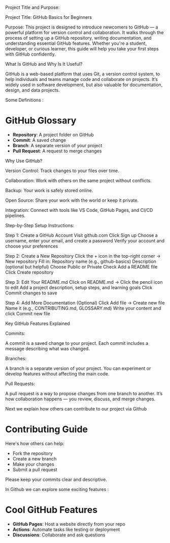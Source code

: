 Project Title and Purpose:

Project Title: GitHub Basics for Beginners

Purpose: This project is designed to introduce newcomers to GitHub — a powerful platform for version control and collaboration. It walks through the process of setting up a GitHub repository, writing documentation, and understanding essential GitHub features. Whether you're a student, developer, or curious learner, this guide will help you take your first steps with GitHub confidently.

What Is GitHub and Why Is It Useful?

GitHub is a web-based platform that uses Git, a version control system, to help individuals and teams manage code and collaborate on projects. It’s widely used in software development, but also valuable for documentation, design, and data projects.

Some Definitions :

# GitHub Glossary

- **Repository**: A project folder on GitHub
- **Commit**: A saved change
- **Branch**: A separate version of your project
- **Pull Request**: A request to merge changes

Why Use GitHub?

Version Control: Track changes to your files over time.

Collaboration: Work with others on the same project without conflicts.

Backup: Your work is safely stored online.

Open Source: Share your work with the world or keep it private.

Integration: Connect with tools like VS Code, GitHub Pages, and CI/CD pipelines.

Step-by-Step Setup Instructions:

Step 1: Create a GitHub Account
Visit github.com
Click Sign up
Choose a username, enter your email, and create a password
Verify your account and choose your preferences

Step 2: Create a New Repository
Click the + icon in the top-right corner → New repository
Fill in:
Repository name (e.g., github-basics)
Description (optional but helpful)
Choose Public or Private
Check Add a README file
Click Create repository

Step 3: Edit Your README.md
Click on README.md → Click the pencil icon to edit
Add a project description, setup steps, and learning goals
Click Commit changes to save

Step 4: Add More Documentation (Optional)
Click Add file → Create new file
Name it (e.g., CONTRIBUTING.md, GLOSSARY.md)
Write your content and click Commit new file

Key GitHub Features Explained

Commits:

A commit is a saved change to your project. Each commit includes a message describing what was changed.

Branches:

A branch is a separate version of your project. You can experiment or develop features without affecting the main code.

Pull Requests:

A pull request is a way to propose changes from one branch to another. It’s how collaboration happens — you review, discuss, and merge changes.




Next we explain how others can contribute to our project via Github


# Contributing Guide

 Here's how others can help:

- Fork the repository
- Create a new branch
- Make your changes
- Submit a pull request

Please keep your commits clear and descriptive.



In Github we can explore some exciting features :


# Cool GitHub Features

- **GitHub Pages**: Host a website directly from your repo
- **Actions**: Automate tasks like testing or deployment
- **Discussions**: Collaborate and ask questions
